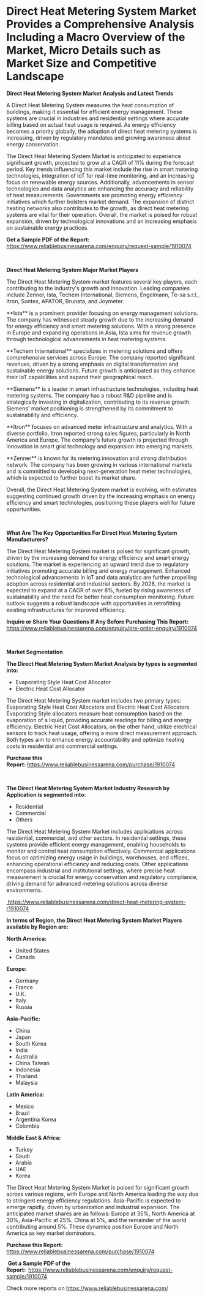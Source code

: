 <p><h1>Direct Heat Metering System Market Provides a Comprehensive Analysis Including a Macro Overview of the Market, Micro Details such as Market Size and Competitive Landscape</h1></p><p><strong>Direct Heat Metering System Market Analysis and Latest Trends</strong></p>
<p><p>A Direct Heat Metering System measures the heat consumption of buildings, making it essential for efficient energy management. These systems are crucial in industries and residential settings where accurate billing based on actual heat usage is required. As energy efficiency becomes a priority globally, the adoption of direct heat metering systems is increasing, driven by regulatory mandates and growing awareness about energy conservation.</p><p>The Direct Heat Metering System Market is anticipated to experience significant growth, projected to grow at a CAGR of 11% during the forecast period. Key trends influencing this market include the rise in smart metering technologies, integration of IoT for real-time monitoring, and an increasing focus on renewable energy sources. Additionally, advancements in sensor technologies and data analytics are enhancing the accuracy and reliability of heat measurements. Governments are promoting energy efficiency initiatives which further bolsters market demand. The expansion of district heating networks also contributes to the growth, as direct heat metering systems are vital for their operation. Overall, the market is poised for robust expansion, driven by technological innovations and an increasing emphasis on sustainable energy practices.</p></p>
<p><strong>Get a Sample PDF of the Report:&nbsp;</strong> <a href="https://www.reliablebusinessarena.com/enquiry/request-sample/1910074?utm_campaign=2259&utm_medium=2&utm_source=Github&utm_content=ia&utm_term=10022025&utm_id=direct-heat-metering-system">https://www.reliablebusinessarena.com/enquiry/request-sample/1910074</a></p>
<p>&nbsp;</p>
<p><strong>Direct Heat Metering System Major Market Players</strong></p>
<p><p>The Direct Heat Metering System market features several key players, each contributing to the industry's growth and innovation. Leading companies include Zenner, Ista, Techem International, Siemens, Engelmann, Te-sa s.r.l., Itron, Sontex, APATOR, Brunata, and Joymeter.</p><p>**Ista** is a prominent provider focusing on energy management solutions. The company has witnessed steady growth due to the increasing demand for energy efficiency and smart metering solutions. With a strong presence in Europe and expanding operations in Asia, Ista aims for revenue growth through technological advancements in heat metering systems.</p><p>**Techem International** specializes in metering solutions and offers comprehensive services across Europe. The company reported significant revenues, driven by a strong emphasis on digital transformation and sustainable energy solutions. Future growth is anticipated as they enhance their IoT capabilities and expand their geographical reach.</p><p>**Siemens** is a leader in smart infrastructure technologies, including heat metering systems. The company has a robust R&D pipeline and is strategically investing in digitalization, contributing to its revenue growth. Siemens' market positioning is strengthened by its commitment to sustainability and efficiency.</p><p>**Itron** focuses on advanced meter infrastructure and analytics. With a diverse portfolio, Itron reported strong sales figures, particularly in North America and Europe. The company's future growth is projected through innovation in smart grid technology and expansion into emerging markets.</p><p>**Zenner** is known for its metering innovation and strong distribution network. The company has been growing in various international markets and is committed to developing next-generation heat meter technologies, which is expected to further boost its market share.</p><p>Overall, the Direct Heat Metering System market is evolving, with estimates suggesting continued growth driven by the increasing emphasis on energy efficiency and smart technologies, positioning these players well for future opportunities.</p></p>
<p>&nbsp;</p>
<p><strong>What Are The Key Opportunities For Direct Heat Metering System Manufacturers?</strong></p>
<p><p>The Direct Heat Metering System market is poised for significant growth, driven by the increasing demand for energy efficiency and smart energy solutions. The market is experiencing an upward trend due to regulatory initiatives promoting accurate billing and energy management. Enhanced technological advancements in IoT and data analytics are further propelling adoption across residential and industrial sectors. By 2028, the market is expected to expand at a CAGR of over 8%, fueled by rising awareness of sustainability and the need for better heat consumption monitoring. Future outlook suggests a robust landscape with opportunities in retrofitting existing infrastructures for improved efficiency.</p></p>
<p><strong>Inquire or Share Your Questions If Any Before Purchasing This Report:</strong> <a href="https://www.reliablebusinessarena.com/enquiry/pre-order-enquiry/1910074?utm_campaign=2259&utm_medium=2&utm_source=Github&utm_content=ia&utm_term=10022025&utm_id=direct-heat-metering-system">https://www.reliablebusinessarena.com/enquiry/pre-order-enquiry/1910074</a></p>
<p>&nbsp;</p>
<p><strong>Market Segmentation</strong></p>
<p><strong>The Direct Heat Metering System Market Analysis by types is segmented into:</strong></p>
<p><ul><li>Evaporating Style Heat Cost Allocator</li><li>Electric Heat Cost Allocator</li></ul></p>
<p><p>The Direct Heat Metering System market includes two primary types: Evaporating Style Heat Cost Allocators and Electric Heat Cost Allocators. Evaporating Style allocators measure heat consumption based on the evaporation of a liquid, providing accurate readings for billing and energy efficiency. Electric Heat Cost Allocators, on the other hand, utilize electrical sensors to track heat usage, offering a more direct measurement approach. Both types aim to enhance energy accountability and optimize heating costs in residential and commercial settings.</p></p>
<p><strong>Purchase this Report:&nbsp;</strong><a href="https://www.reliablebusinessarena.com/purchase/1910074?utm_campaign=2259&utm_medium=2&utm_source=Github&utm_content=ia&utm_term=10022025&utm_id=direct-heat-metering-system">https://www.reliablebusinessarena.com/purchase/1910074</a></p>
<p>&nbsp;</p>
<p><strong>The Direct Heat Metering System Market Industry Research by Application is segmented into:</strong></p>
<p><ul><li>Residential</li><li>Commercial</li><li>Others</li></ul></p>
<p><p>The Direct Heat Metering System Market includes applications across residential, commercial, and other sectors. In residential settings, these systems provide efficient energy management, enabling households to monitor and control heat consumption effectively. Commercial applications focus on optimizing energy usage in buildings, warehouses, and offices, enhancing operational efficiency and reducing costs. Other applications encompass industrial and institutional settings, where precise heat measurement is crucial for energy conservation and regulatory compliance, driving demand for advanced metering solutions across diverse environments.</p></p>
<p><a href="https://www.reliablebusinessarena.com/direct-heat-metering-system-r1910074?utm_campaign=2259&utm_medium=2&utm_source=Github&utm_content=ia&utm_term=10022025&utm_id=direct-heat-metering-system">&nbsp;https://www.reliablebusinessarena.com/direct-heat-metering-system-r1910074</a></p>
<p><strong>In terms of Region, the Direct Heat Metering System Market Players available by Region are:</strong></p>
<p>
    <p> <strong> North America: </strong>
        <ul>
            <li>United States</li>
            <li>Canada</li>
        </ul>
        </p> 
    <p> <strong> Europe: </strong>
        <ul>
            <li>Germany</li>
            <li>France</li>
            <li>U.K.</li>
            <li>Italy</li>
            <li>Russia</li>
        </ul>
        </p> 
    <p> <strong> Asia-Pacific: </strong>
        <ul>
            <li>China</li>
            <li>Japan</li>
            <li>South Korea</li>
            <li>India</li>
            <li>Australia</li>
            <li>China Taiwan</li>
            <li>Indonesia</li>
            <li>Thailand</li>
            <li>Malaysia</li>
        </ul>
        </p> 
    <p> <strong> Latin America: </strong>
        <ul>
            <li>Mexico</li>
            <li>Brazil</li>
            <li>Argentina Korea</li>
            <li>Colombia</li>
        </ul>
        </p> 
    <p> <strong> Middle East & Africa: </strong>
        <ul>
            <li>Turkey</li>
            <li>Saudi</li>
            <li>Arabia</li>
            <li>UAE</li>
            <li>Korea</li>
        </ul>
    </p>
    </p>
<p><p>The Direct Heat Metering System Market is poised for significant growth across various regions, with Europe and North America leading the way due to stringent energy efficiency regulations. Asia-Pacific is expected to emerge rapidly, driven by urbanization and industrial expansion. The anticipated market shares are as follows: Europe at 35%, North America at 30%, Asia-Pacific at 25%, China at 5%, and the remainder of the world contributing around 5%. These dynamics position Europe and North America as key market dominators.</p></p>
<p><strong>Purchase this Report: </strong><a href="https://www.reliablebusinessarena.com/purchase/1910074?utm_campaign=2259&utm_medium=2&utm_source=Github&utm_content=ia&utm_term=10022025&utm_id=direct-heat-metering-system">https://www.reliablebusinessarena.com/purchase/1910074</a></p>
<p>&nbsp;<strong>Get a Sample PDF of the Report:&nbsp;&nbsp;</strong><a href="https://www.reliablebusinessarena.com/enquiry/request-sample/1910074?utm_campaign=2259&utm_medium=2&utm_source=Github&utm_content=ia&utm_term=10022025&utm_id=direct-heat-metering-system">https://www.reliablebusinessarena.com/enquiry/request-sample/1910074</a></p>
<p><strong></strong></p>
<p>Check more reports on <a href="https://www.reliablebusinessarena.com/?utm_campaign=2259&utm_medium=2&utm_source=Github&utm_content=ia&utm_term=10022025&utm_id=direct-heat-metering-system">https://www.reliablebusinessarena.com/</a></p>